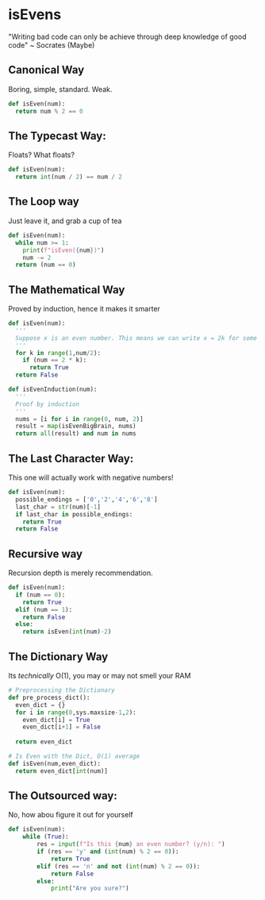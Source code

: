 # isEvens
"Writing bad code can only be achieve through deep knowledge of good code" ~ Socrates (Maybe)


## Canonical Way 

Boring, simple, standard. Weak.

```python
def isEven(num):
  return num % 2 == 0
```

## The Typecast Way:

Floats? What floats?

```python
def isEven(num):
  return int(num / 2) == num / 2
```

## The Loop way

Just leave it, and grab a cup of tea

```python
def isEven(num):
  while num >= 1:
    print(f"isEven({num})")
    num -= 2
  return (num == 0)
```

## The Mathematical Way

Proved by induction, hence it makes it smarter

```python
def isEven(num):
  '''
  Suppose x is an even number. This means we can write x = 2k for some integer k.
  '''
  for k in range(1,num/2):
    if (num == 2 * k):
      return True
  return False

def isEvenInduction(num):
  '''
  Proof by induction
  '''
  nums = [i for i in range(0, num, 2)]
  result = map(isEvenBigBrain, nums)
  return all(result) and num in nums
```

## The Last Character Way:

This one will actually work with negative numbers!

```python
def isEven(num):
  possible_endings = ['0','2','4','6','8']
  last_char = str(num)[-1]
  if last_char in possible_endings:
    return True
  return False
```

## Recursive way

Recursion depth is merely recommendation.

```python
def isEven(num):
  if (num == 0):
    return True
  elif (num == 1):
    return False
  else:
    return isEven(int(num)-2)
```

## The Dictionary Way

Its *technically* O(1), you may or may not smell your RAM

```python
# Preprocessing the Dictionary
def pre_process_dict():
  even_dict = {}
  for i in range(0,sys.maxsize-1,2):
    even_dict[i] = True
    even_dict[i+1] = False
  
  return even_dict

# Is Even with the Dict, O(1) average
def isEven(num,even_dict):
  return even_dict[int(num)]
```

## The Outsourced way:

No, how abou figure it out for yourself

```python
def isEven(num):
    while (True):
        res = input(f"Is this {num} an even number? (y/n): ")
        if (res == 'y' and (int(num) % 2 == 0)):
            return True
        elif (res == 'n' and not (int(num) % 2 == 0)):
            return False
        else:
            print("Are you sure?")
```
